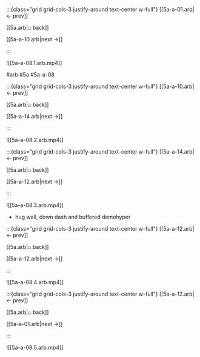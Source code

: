 :::{class="grid grid-cols-3 justify-around text-center w-full"}
[[5a-a-01.arb|← prev]]

[[5a.arb|⌂ back]]

[[5a-a-10.arb|next →]]

:::

![[5a-a-08.1.arb.mp4]]

#arb #5a #5a-a-08

:::{class="grid grid-cols-3 justify-around text-center w-full"}
[[5a-a-10.arb|← prev]]

[[5a.arb|⌂ back]]

[[5a-a-14.arb|next →]]

:::

![[5a-a-08.2.arb.mp4]]

:::{class="grid grid-cols-3 justify-around text-center w-full"}
[[5a-a-14.arb|← prev]]

[[5a.arb|⌂ back]]

[[5a-a-12.arb|next →]]

:::

![[5a-a-08.3.arb.mp4]]

* hug wall, down dash and buffered demohyper

:::{class="grid grid-cols-3 justify-around text-center w-full"}
[[5a-a-12.arb|← prev]]

[[5a.arb|⌂ back]]

[[5a-a-12.arb|next →]]

:::

![[5a-a-08.4.arb.mp4]]

:::{class="grid grid-cols-3 justify-around text-center w-full"}
[[5a-a-12.arb|← prev]]

[[5a.arb|⌂ back]]

[[5a-a-01.arb|next →]]

:::

![[5a-a-08.5.arb.mp4]]

